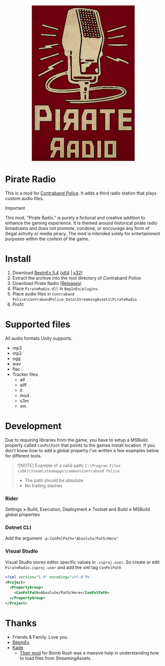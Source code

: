 ﻿<p align="center">
 <img src="./.media/PirateRadio.png" height="500px" alt="">
</p>

# Pirate Radio
This is a mod for [Contraband Police](https://store.steampowered.com/app/756800/Contraband_Police/). It adds a third radio station that plays custom audio files.

> [!IMPORTANT]
> This mod, "Pirate Radio," is purely a fictional and creative addition to enhance the gaming experience. It is themed around historical pirate radio broadcasts and does not promote, condone, or encourage any form of illegal activity or media piracy. The mod is intended solely for entertainment purposes within the context of the game.

# Install
1. Download [BepInEx 5.4](https://github.com/BepInEx/BepInEx/releases/tag/v5.4.23.2) ([x64](https://github.com/BepInEx/BepInEx/releases/download/v5.4.23.2/BepInEx_win_x64_5.4.23.2.zip) | [x32](https://github.com/BepInEx/BepInEx/releases/download/v5.4.23.2/BepInEx_win_x86_5.4.23.2.zip))
2. Extract the archive into the root directory of Contraband Police
3. Download Pirate Radio ([Releases](https://github.com/Kerillian/PirateRadio/releases))
4. Place `PirateRadio.dll` in `BepInEx/plugins`
5. Place audio files in `Contraband Police\ContrabandPolice_Data\StreamingAssets\PirateRadio`
6. Profit

# Supported files
All audio formats Unity supports.
- mp3
- mp2
- ogg
- wav
- flac
- Tracker files
  - aif
  - aiff
  - it
  - mod
  - s3m
  - xm

# Development
Due to requiring libraries from the game, you have to setup a MSBuild property called `ConPolPath` that points to the games install location.
If you don't know how to add a global property I've written a few examples below for different tools.

> ![NOTE]
> Example of a valid path: `C:\Program Files (x86)\Steam\steamapps\common\Contraband Police`
> - The path should be absolute
> - No trailing slashes

### Rider
Settings **>** Build, Execution, Deployment **>** Toolset and Build **>** MSBuild global properties

### Dotnet CLI
Add the argument `-p:ConPolPath="Absolute/Path/Here"`

### Visual Studio
Visual Studio stores editor specific values in `.csproj.user`. So create or edit `PirateRadio.csproj.user` and add the xml tag `ConPolPath`


```xml
<?xml version="1.0" encoding="utf-8"?>
<Project>
  <PropertyGroup>
    <ConPolPath>Absolute/Path/Here</ConPolPath>
  </PropertyGroup>
</Project>
```

# Thanks
- Friends & Family. Love you.
- [BepInEx](https://github.com/BepInEx/BepInEx)
- [Kade](https://github.com/Kade-github)
  - [Their mod](https://github.com/Kade-github/BombRushRadio) for Bomb Rush was a massive help in understanding how to load files from StreamingAssets.